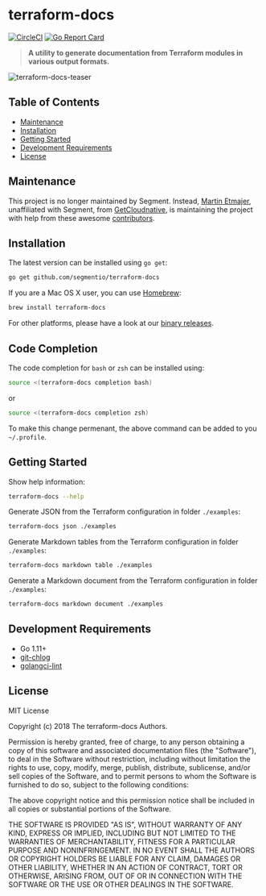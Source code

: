 # terraform-docs

[![CircleCI](https://circleci.com/gh/segmentio/terraform-docs.svg?style=svg)](https://circleci.com/gh/segmentio/terraform-docs) [![Go Report Card](https://goreportcard.com/badge/github.com/segmentio/terraform-docs)](https://goreportcard.com/report/github.com/segmentio/terraform-docs)

> **A utility to generate documentation from Terraform modules in various output formats.**

![terraform-docs-teaser](https://raw.githubusercontent.com/segmentio/terraform-docs/media/terraform-docs-teaser.png)

## Table of Contents

- [Maintenance](#maintenance)
- [Installation](#installation)
- [Getting Started](#getting-started)
- [Development Requirements](#development-requirements)
- [License](#license)

## Maintenance

This project is no longer maintained by Segment. Instead, [Martin Etmajer](https://github.com/metmajer), unaffiliated with Segment, from [GetCloudnative](https://github.com/getcloudnative), is maintaining the project with help from these awesome [contributors](AUTHORS).

## Installation

The latest version can be installed using `go get`:

``` bash
go get github.com/segmentio/terraform-docs
```

If you are a Mac OS X user, you can use [Homebrew](https://brew.sh):

``` bash
brew install terraform-docs
```

For other platforms, please have a look at our [binary releases](https://github.com/segmentio/terraform-docs/releases).

## Code Completion

The code completion for `bash` or `zsh` can be installed using:

``` bash
source <(terraform-docs completion bash)
```

or

``` bash
source <(terraform-docs completion zsh)
```

To make this change permenant, the above command can be added to you `~/.profile`.

## Getting Started

Show help information:

``` bash
terraform-docs --help
```

Generate JSON from the Terraform configuration in folder `./examples`:

```bash
terraform-docs json ./examples
```

Generate Markdown tables from the Terraform configuration in folder `./examples`:

```bash
terraform-docs markdown table ./examples
```

Generate a Markdown document from the Terraform configuration in folder `./examples`:

```bash
terraform-docs markdown document ./examples
```

## Development Requirements

- Go 1.11+
- [git-chlog](https://github.com/git-chglog/git-chglog)
- [golangci-lint](https://github.com/golangci/golangci-lint)

## License

MIT License

Copyright (c) 2018 The terraform-docs Authors.

Permission is hereby granted, free of charge, to any person obtaining a copy
of this software and associated documentation files (the "Software"), to deal
in the Software without restriction, including without limitation the rights
to use, copy, modify, merge, publish, distribute, sublicense, and/or sell
copies of the Software, and to permit persons to whom the Software is
furnished to do so, subject to the following conditions:

The above copyright notice and this permission notice shall be included in all
copies or substantial portions of the Software.

THE SOFTWARE IS PROVIDED "AS IS", WITHOUT WARRANTY OF ANY KIND, EXPRESS OR
IMPLIED, INCLUDING BUT NOT LIMITED TO THE WARRANTIES OF MERCHANTABILITY,
FITNESS FOR A PARTICULAR PURPOSE AND NONINFRINGEMENT. IN NO EVENT SHALL THE
AUTHORS OR COPYRIGHT HOLDERS BE LIABLE FOR ANY CLAIM, DAMAGES OR OTHER
LIABILITY, WHETHER IN AN ACTION OF CONTRACT, TORT OR OTHERWISE, ARISING FROM,
OUT OF OR IN CONNECTION WITH THE SOFTWARE OR THE USE OR OTHER DEALINGS IN THE
SOFTWARE.
